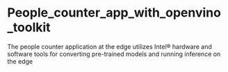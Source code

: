 # People_counter_app_with_openvino_toolkit

The people counter application at the edge utilizes Intel® hardware and software tools for converting pre-trained models and running inference on the edge
